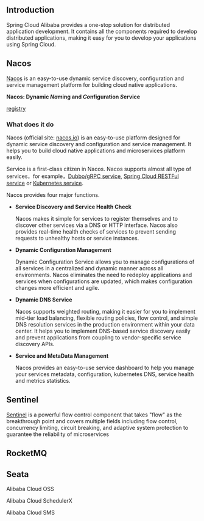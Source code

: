 ## Introduction

Spring Cloud Alibaba provides a one-stop solution for distributed application development. 
It contains all the components required to develop distributed applications, making it easy for you to develop your applications using Spring Cloud.



## Nacos

[Nacos](/docs/CS/Java/Spring_Cloud_Alibaba/nacos/Nacos.md) is an easy-to-use dynamic service discovery, configuration and service management platform for building cloud native applications.


**Nacos: Dynamic *Na*ming and *Co*nfiguration *S*ervice**

[registry](/docs/CS/Java/Spring_Cloud_Alibaba/nacos/registry.md)

### What does it do

Nacos (official site: [nacos.io](https://nacos.io)) is an easy-to-use platform designed for dynamic service discovery and configuration and service management. It helps you to build cloud native applications and microservices platform easily.

Service is a first-class citizen in Nacos. Nacos supports almost all type of services，for example，[Dubbo/gRPC service](https://nacos.io/en-us/docs/use-nacos-with-dubbo.html), [Spring Cloud RESTFul service](https://nacos.io/en-us/docs/use-nacos-with-springcloud.html) or [Kubernetes service](https://nacos.io/en-us/docs/use-nacos-with-kubernetes.html).

Nacos provides four major functions.

- **Service Discovery and Service Health Check**

  Nacos makes it simple for services to register themselves and to discover other services via a DNS or HTTP interface. Nacos also provides real-time health checks of services to prevent sending requests to unhealthy hosts or service instances.

- **Dynamic Configuration Management**

  Dynamic Configuration Service allows you to manage configurations of all services in a centralized and dynamic manner across all environments. Nacos eliminates the need to redeploy applications and services when configurations are updated, which makes configuration changes more efficient and agile.

- **Dynamic DNS Service**

  Nacos supports weighted routing, making it easier for you to implement mid-tier load balancing, flexible routing policies, flow control, and simple DNS resolution services in the production environment within your data center. It helps you to implement DNS-based service discovery easily and prevent applications from coupling to vendor-specific service discovery APIs.

- **Service and MetaData Management**

  Nacos provides an easy-to-use service dashboard to help you manage your services metadata, configuration, kubernetes DNS, service health and metrics statistics.



## Sentinel

[Sentinel](/docs/CS/Java/Spring_Cloud_Alibaba/Sentinel/Sentinel.md) is a powerful flow control component that takes "flow" as the breakthrough point and covers multiple fields including flow control, concurrency limiting, circuit breaking, and adaptive system protection to guarantee the reliability of microservices


## RocketMQ



## Seata




 Alibaba Cloud OSS

Alibaba Cloud SchedulerX

Alibaba Cloud SMS

